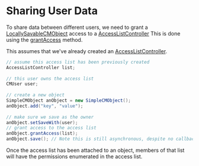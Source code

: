 # Sharing User Data

To share data between different users, we need to grant a [LocallySavableCMObject](/docs/javadocs/com/cloudmine/api/db/BaseLocallySavableCMObject.html) access to a [AccessListController](/docs/javadocs/com/cloudmine/api/AccessListController.html) This is done using the [grantAccess](/docs/javadocs/com/cloudmine/api/CMObject.html#grantAccess(com.cloudmine.api.CMAccessList)) method.

This assumes that we've already created an [AccessListController](#/android_and_java#create-access-list).

```java
// assume this access list has been previously created
AccessListController list;
 
// this user owns the access list
CMUser user;
 
// create a new object
SimpleCMObject anObject = new SimpleCMObject();
anObject.add("key", "value");
 
// make sure we save as the owner
anObject.setSaveWith(user);
// grant access to the access list
anObject.grantAccess(list);
anObject.save(); // Note this is still asynchronous, despite no callback being provided
```

Once the access list has been attached to an object, members of that list will have the permissions enumerated in the access list.
